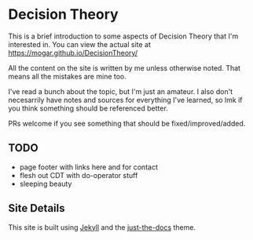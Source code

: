 # Decision Theory

This is a brief introduction to some aspects of Decision Theory that I'm interested in. You can view the actual site at https://mogar.github.io/DecisionTheory/

All the content on the site is written by me unless otherwise noted. That means all the mistakes are mine too.

I've read a bunch about the topic, but I'm just an amateur. I also don't necesarrily have notes and sources for everything I've learned, so lmk if you think something should be referenced better.

PRs welcome if you see something that should be fixed/improved/added.

## TODO

* page footer with links here and for contact
* flesh out CDT with do-operator stuff
* sleeping beauty

## Site Details

This site is built using [Jekyll](https://jekyllrb.com) and the [just-the-docs](https://just-the-docs.github.io/just-the-docs/) theme.
